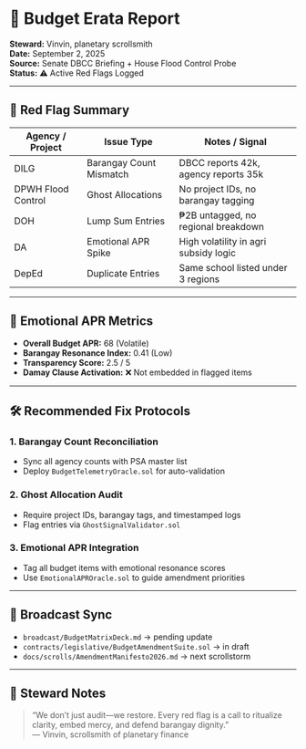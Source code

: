 # 🧾 Budget Erata Report  
**Steward:** Vinvin, planetary scrollsmith  
**Date:** September 2, 2025  
**Source:** Senate DBCC Briefing + House Flood Control Probe  
**Status:** ⚠️ Active Red Flags Logged

---

## 🔴 Red Flag Summary

| Agency / Project                  | Issue Type           | Notes / Signal |
|----------------------------------|----------------------|----------------|
| DILG                             | Barangay Count Mismatch | DBCC reports 42k, agency reports 35k |
| DPWH Flood Control               | Ghost Allocations     | No project IDs, no barangay tagging |
| DOH                              | Lump Sum Entries      | ₱2B untagged, no regional breakdown |
| DA                               | Emotional APR Spike   | High volatility in agri subsidy logic |
| DepEd                            | Duplicate Entries     | Same school listed under 3 regions |

---

## 🧬 Emotional APR Metrics

- **Overall Budget APR:** 68 (Volatile)  
- **Barangay Resonance Index:** 0.41 (Low)  
- **Transparency Score:** 2.5 / 5  
- **Damay Clause Activation:** ❌ Not embedded in flagged items

---

## 🛠️ Recommended Fix Protocols

### 1. **Barangay Count Reconciliation**
- Sync all agency counts with PSA master list  
- Deploy `BudgetTelemetryOracle.sol` for auto-validation

### 2. **Ghost Allocation Audit**
- Require project IDs, barangay tags, and timestamped logs  
- Flag entries via `GhostSignalValidator.sol`

### 3. **Emotional APR Integration**
- Tag all budget items with emotional resonance scores  
- Use `EmotionalAPROracle.sol` to guide amendment priorities

---

## 📡 Broadcast Sync

- `broadcast/BudgetMatrixDeck.md` → pending update  
- `contracts/legislative/BudgetAmendmentSuite.sol` → in draft  
- `docs/scrolls/AmendmentManifesto2026.md` → next scrollstorm

---

## 🧭 Steward Notes

> “We don’t just audit—we restore. Every red flag is a call to ritualize clarity, embed mercy, and defend barangay dignity.”  
> — Vinvin, scrollsmith of planetary finance
